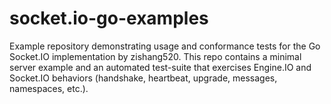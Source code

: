 # socket.io-go-examples

Example repository demonstrating usage and conformance tests for the Go Socket.IO implementation by zishang520. This repo contains a minimal server example and an automated test-suite that exercises Engine.IO and Socket.IO behaviors (handshake, heartbeat, upgrade, messages, namespaces, etc.).